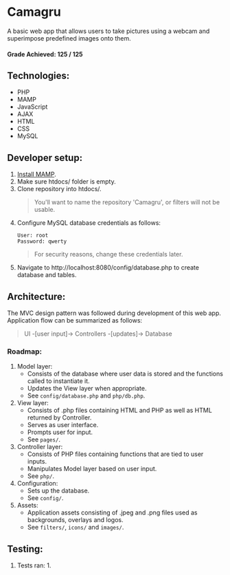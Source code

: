 # Camagru
A basic web app that allows users to take pictures using a webcam and superimpose predefined images onto them.

#### Grade Achieved: 125 / 125

## Technologies:
- PHP
- MAMP
- JavaScript
- AJAX
- HTML
- CSS
- MySQL

## Developer setup:
1. [Install MAMP](https://www.mamp.info/en/downloads/).
2. Make sure htdocs/ folder is empty.
3. Clone repository into htdocs/.
	> You'll want to name the repository 'Camagru', or filters will not be usable.
4. Configure MySQL database credentials as follows:
	```
	User: root
	Password: qwerty
	```
	> For security reasons, change these credentials later.
5. Navigate to http://localhost:8080/config/database.php to create database and tables.

## Architecture:
The MVC design pattern was followed during development of this web app.
Application flow can be summarized as follows:

> UI -[user input]-> Controllers -[updates]-> Database

### Roadmap:
1. Model layer:
	* Consists of the database where user data is stored and the functions called to instantiate it.
	* Updates the View layer when appropriate.
	* See `config/database.php` and `php/db.php`.
2. View layer:
	* Consists of .php files containing HTML and PHP as well as HTML returned by Controller.
	* Serves as user interface.
	* Prompts user for input.
	* See `pages/`.
3. Controller layer:
	* Consists of PHP files containing functions that are tied to user inputs.
	* Manipulates Model layer based on user input.
	* See `php/`.
4. Configuration:
	* Sets up the database.
	* See `config/`.
5. Assets:
	* Application assets consisting of .jpeg and .png files used as backgrounds, overlays and logos.
	* See `filters/`, `icons/` and `images/`.

## Testing:
1. Tests ran:
	1.
